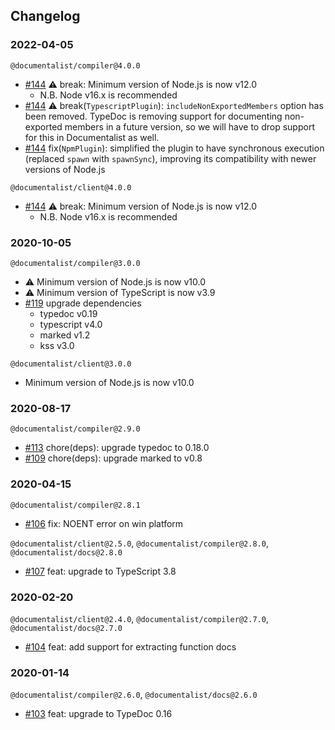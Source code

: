 ## Changelog

### 2022-04-05

`@documentalist/compiler@4.0.0`

- [#144](https://github.com/palantir/documentalist/pull/144) :warning: break: Minimum version of Node.js is now v12.0
  - N.B. Node v16.x is recommended
- [#144](https://github.com/palantir/documentalist/pull/144) :warning: break(`TypescriptPlugin`): `includeNonExportedMembers` option has been removed. TypeDoc is removing support for documenting non-exported members in a future version, so we will have to drop support for this in Documentalist as well.
- [#144](https://github.com/palantir/documentalist/pull/144) fix(`NpmPlugin`): simplified the plugin to have synchronous execution (replaced `spawn` with `spawnSync`), improving its compatibility with newer versions of Node.js

`@documentalist/client@4.0.0`

- [#144](https://github.com/palantir/documentalist/pull/144) :warning: break: Minimum version of Node.js is now v12.0
  - N.B. Node v16.x is recommended

### 2020-10-05

`@documentalist/compiler@3.0.0`

- :warning: Minimum version of Node.js is now v10.0
- :warning: Minimum version of TypeScript is now v3.9
- [#119](https://github.com/palantir/documentalist/pull/119) upgrade dependencies
  - typedoc v0.19
  - typescript v4.0
  - marked v1.2
  - kss v3.0

`@documentalist/client@3.0.0`

- Minimum version of Node.js is now v10.0

### 2020-08-17

`@documentalist/compiler@2.9.0`

- [#113](https://github.com/palantir/documentalist/pull/109) chore(deps): upgrade typedoc to 0.18.0
- [#109](https://github.com/palantir/documentalist/pull/109) chore(deps): upgrade marked to v0.8

### 2020-04-15

`@documentalist/compiler@2.8.1`

- [#106](https://github.com/palantir/documentalist/pull/106) fix: NOENT error on win platform

`@documentalist/client@2.5.0`, `@documentalist/compiler@2.8.0`, `@documentalist/docs@2.8.0`

- [#107](https://github.com/palantir/documentalist/pull/107) feat: upgrade to TypeScript 3.8

### 2020-02-20

`@documentalist/client@2.4.0`, `@documentalist/compiler@2.7.0`, `@documentalist/docs@2.7.0`

- [#104](https://github.com/palantir/documentalist/pull/104) feat: add support for extracting function docs

### 2020-01-14

`@documentalist/compiler@2.6.0`, `@documentalist/docs@2.6.0`

- [#103](https://github.com/palantir/documentalist/pull/103) feat: upgrade to TypeDoc 0.16
